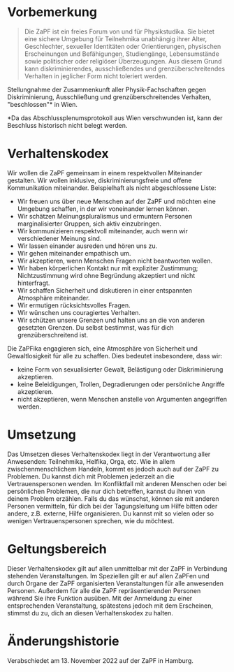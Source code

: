 # Vorbemerkung

> Die ZaPF ist ein freies Forum von und für Physikstudika. Sie bietet eine
> sichere Umgebung für Teilnehmika unabhängig ihrer Alter, Geschlechter, sexueller
> Identitäten oder Orientierungen, physischen Erscheinungen und Befähigungen,
> Studiengänge, Lebensumstände sowie politischer oder religiöser
> Überzeugungen. Aus diesem Grund kann diskriminierendes, ausschließendes und
> grenzüberschreitendes Verhalten in jeglicher Form nicht toleriert werden.

Stellungnahme der Zusammenkunft aller Physik-Fachschaften gegen Diskriminierung,
Ausschließung und grenzüberschreitendes Verhalten, "beschlossen"\* in Wien.

\*Da das Abschlussplenumsprotokoll aus Wien verschwunden ist, kann der Beschluss
historisch nicht belegt werden.

# Verhaltenskodex

Wir wollen die ZaPF gemeinsam in einem respektvollen Miteinander gestalten. Wir
wollen inklusive, diskriminierungsfreie und offene Kommunikation
miteinander. Beispielhaft als nicht abgeschlossene Liste:

- Wir freuen uns über neue Menschen auf der ZaPF und möchten eine Umgebung
  schaffen, in der wir voneinander lernen können.
- Wir schätzen Meinungspluralismus und ermuntern Personen marginalisierter
  Gruppen, sich aktiv einzubringen.
- Wir kommunizieren respektvoll miteinander, auch wenn wir verschiedener Meinung
  sind.
- Wir lassen einander ausreden und hören uns zu.
- Wir gehen miteinander empathisch um.
- Wir akzeptieren, wenn Menschen Fragen nicht beantworten wollen.
- Wir haben körperlichen Kontakt nur mit expliziter Zustimmung; Nichtzustimmung
  wird ohne Begründung akzeptiert und nicht hinterfragt.
- Wir schaffen Sicherheit und diskutieren in einer entspannten Atmosphäre
  miteinander.
- Wir ermutigen rücksichtsvolles Fragen.
- Wir wünschen uns couragiertes Verhalten.
- Wir schützen unsere Grenzen und halten uns an die von anderen gesetzten
  Grenzen. Du selbst bestimmst, was für dich grenzüberschreitend ist.

Die ZaPFika engagieren sich, eine Atmosphäre von Sicherheit und Gewaltlosigkeit
für alle zu schaffen. Dies bedeutet insbesondere, dass wir:

- keine Form von sexualisierter Gewalt, Belästigung oder Diskriminierung
  akzeptieren.
- keine Beleidigungen, Trollen, Degradierungen oder persönliche Angriffe
  akzeptieren.
- nicht akzeptieren, wenn Menschen anstelle von Argumenten angegriffen
  werden.

# Umsetzung

Das Umsetzen dieses Verhaltenskodex liegt in der Verantwortung aller Anwesenden:
Teilnehmika, Helfika, Orga, etc. Wie in allem zwischenmenschlichem Handeln,
kommt es jedoch auch auf der ZaPF zu Problemen. Du kannst dich mit Problemen
jederzeit an die Vertrauenspersonen wenden. Im Konfliktfall mit anderen Menschen
oder bei persönlichen Problemen, die nur dich betreffen, kannst du ihnen von
deinem Problem erzählen. Falls du das wünschst, können sie mit anderen Personen
vermitteln, für dich bei der Tagungsleitung um Hilfe bitten oder andere,
z.B. externe, Hilfe organisieren. Du kannst mit so vielen oder so wenigen
Vertrauenspersonen sprechen, wie du möchtest.

# Geltungsbereich

Dieser Verhaltenskodex gilt auf allen unmittelbar mit der ZaPF in Verbindung
stehenden Veranstaltungen. Im Speziellen gilt er auf allen ZaPFen und durch
Organe der ZaPF organisierten Veranstaltungen für alle anwesenden
Personen. Außerdem für alle die ZaPF repräsentierenden Personen während Sie ihre
Funktion ausüben. Mit der Anmeldung zu einer entsprechenden Veranstaltung,
spätestens jedoch mit dem Erscheinen, stimmst du zu, dich an diesen
Verhaltenskodex zu halten.

# Änderungshistorie

Verabschiedet am 13. November 2022 auf der ZaPF in Hamburg.
